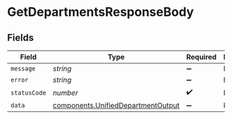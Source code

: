 # GetDepartmentsResponseBody


## Fields

| Field                                                                                    | Type                                                                                     | Required                                                                                 | Description                                                                              |
| ---------------------------------------------------------------------------------------- | ---------------------------------------------------------------------------------------- | ---------------------------------------------------------------------------------------- | ---------------------------------------------------------------------------------------- |
| `message`                                                                                | *string*                                                                                 | :heavy_minus_sign:                                                                       | N/A                                                                                      |
| `error`                                                                                  | *string*                                                                                 | :heavy_minus_sign:                                                                       | N/A                                                                                      |
| `statusCode`                                                                             | *number*                                                                                 | :heavy_check_mark:                                                                       | N/A                                                                                      |
| `data`                                                                                   | [components.UnifiedDepartmentOutput](../../models/components/unifieddepartmentoutput.md) | :heavy_minus_sign:                                                                       | N/A                                                                                      |